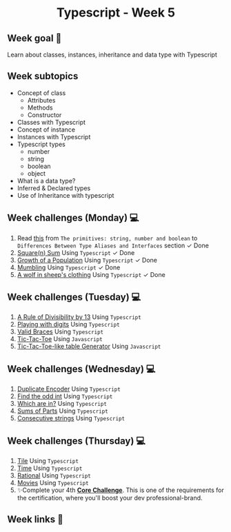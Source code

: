 <h1 align="center">Typescript - Week 5</h1>

## Week goal 🏁

<p>Learn about classes, instances, inheritance and data type with Typescript</p>

## Week subtopics

- Concept of class
  - Attributes
  - Methods
  - Constructor
- Classes with Typescript
- Concept of instance
- Instances with Typescript
- Typescript types
  - number
  - string
  - boolean
  - object
- What is a data type?
- Inferred & Declared types
- Use of Inheritance with typescript

## Week challenges (Monday) 💻

1. Read [this](https://www.typescriptlang.org/docs/handbook/2/everyday-types.html) from `The primitives: string, number and boolean` to `Differences Between Type Aliases and Interfaces` section <span>&#10003; Done</span>
2. [Square(n) Sum](https://www.codewars.com/kata/515e271a311df0350d00000f/train/typescript) Using `Typescript`  <span>&#10003; Done</span>
3. [Growth of a Population](https://www.codewars.com/kata/563b662a59afc2b5120000c6/train/typescript) Using `Typescript` <span>&#10003; Done</span>
4. [Mumbling](https://www.codewars.com/kata/5667e8f4e3f572a8f2000039/train/typescript) Using `Typescript` <span>&#10003; Done</span>
5. [A wolf in sheep's clothing](https://www.codewars.com/kata/5c8bfa44b9d1192e1ebd3d15/train/typescript) Using `Typescript` <span>&#10003; Done</span>

## Week challenges (Tuesday) 💻

1. [A Rule of Divisibility by 13](https://www.codewars.com/kata/564057bc348c7200bd0000ff) Using `Typescript`
2. [Playing with digits](https://www.codewars.com/kata/5552101f47fc5178b1000050) Using `Typescript`
3. [Valid Braces](https://www.codewars.com/kata/5277c8a221e209d3f6000b56) Using `Typescript`
4. [Tic-Tac-Toe](https://www.codewars.com/kata/5216a87cbf53a9c30f0000dc) Using `Javascript`
5. [Tic-Tac-Toe-like table Generator](https://www.codewars.com/kata/5b817c2a0ce070ace8002be0) Using `Javascript`

## Week challenges (Wednesday) 💻

1. [Duplicate Encoder](https://www.codewars.com/kata/54b42f9314d9229fd6000d9c/train/typescript) Using `Typescript`
2. [Find the odd int](https://www.codewars.com/kata/54da5a58ea159efa38000836/train/typescript) Using `Typescript`
3. [Which are in?](https://www.codewars.com/kata/550554fd08b86f84fe000a58/train/typescript) Using `Typescript`
4. [Sums of Parts](https://www.codewars.com/kata/5ce399e0047a45001c853c2b/train/typescript) Using `Typescript`
5. [Consecutive strings](https://www.codewars.com/kata/56a5d994ac971f1ac500003e) Using `Typescript`

## Week challenges (Thursday) 💻

1. [Tile](./Exercices/E0/desc/ED0W5.md) Using `Typescript`
2. [Time](./Exercices/E1/desc/ED1W5.md) Using `Typescript`
3. [Rational](./Exercices/E2/desc/ED2W5.md) Using `Typescript`
4. [Movies](./Exercices/E3/desc/ED3W5.md) Using `Typescript`
5. ✨Complete your 4th [**Core Challenge**](https://corecode.notion.site/Earn-your-SCRUM-certificate-8d9d0d40abaa4ee18c77c5a2cc1929b8). This is one of the requirements for the certification, where you'll boost your dev professional-brand.

## Week links 🔗
